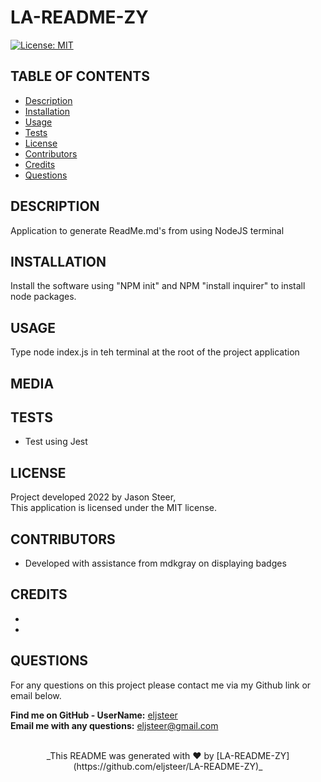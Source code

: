 
  
  # LA-README-ZY

  [![License: MIT](https://img.shields.io/badge/License-MIT-yellow.svg)](https://opensource.org/licenses/MIT)

  ## TABLE OF CONTENTS
  - [Description](#description)
  - [Installation](#Installation)
  - [Usage](#Usage)
  - [Tests](#Tests)
  - [License](#License)
  - [Contributors](#Contributors)
  - [Credits](#Credits)
  - [Questions](#Questions)

  ## DESCRIPTION
  Application to generate ReadMe.md's from using NodeJS terminal
  
  ## INSTALLATION
  Install the software using "NPM init" and NPM "install inquirer" to install node packages.

  ## USAGE
  Type node index.js in teh terminal at the root of the project application

  ## MEDIA


  ## TESTS
  *  Test using Jest
  
  ## LICENSE
  Project developed 2022 by Jason Steer,<br />
  This application is licensed under the MIT license.

  ## CONTRIBUTORS
  * Developed with assistance from mdkgray on displaying badges

  ## CREDITS
  * 
  *

  ## QUESTIONS
  For any questions on this project please contact me via my Github link or email below.<br />

  **Find me on GitHub - UserName:** [eljsteer](https://github.com/eljsteer)<br />
  **Email me with any questions:** eljsteer@gmail.com<br /><br />

  <p align="center">_This README was generated with ❤️ by [LA-README-ZY](https://github.com/eljsteer/LA-README-ZY)_<p>
